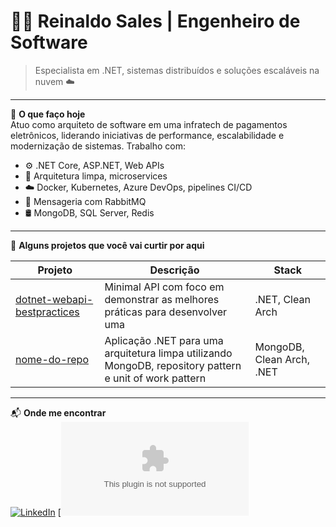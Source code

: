 # 👨‍💻 Reinaldo Sales | Engenheiro de Software

> Especialista em .NET, sistemas distribuídos e soluções escaláveis na nuvem ☁️

---

🎯 **O que faço hoje**  
Atuo como arquiteto de software em uma infratech de pagamentos eletrônicos, liderando iniciativas de performance, escalabilidade e modernização de sistemas. Trabalho com:

- ⚙️ .NET Core, ASP.NET, Web APIs  
- 🧱 Arquitetura limpa, microservices  
- ☁️ Docker, Kubernetes, Azure DevOps, pipelines CI/CD  
- 📩 Mensageria com RabbitMQ 
- 🛢️ MongoDB, SQL Server, Redis

---

🚀 **Alguns projetos que você vai curtir por aqui**

| Projeto | Descrição | Stack |
|--------|-----------|-------|
| [dotnet-webapi-bestpractices](https://github.com/reinaldosales/dotnet-webapi-bestpractices) | Minimal API com foco em demonstrar as melhores práticas para desenvolver uma| .NET, Clean Arch |
| [nome-do-repo](https://github.com/reinaldosales/dotnet-unitofwork-mongodb) | Aplicação .NET para uma arquitetura limpa utilizando MongoDB, repository pattern e unit of work pattern | MongoDB, Clean Arch, .NET |

---

📬 **Onde me encontrar**  
[![LinkedIn]([https://img.shields.io/badge/-LinkedIn-0A66C2?logo=linkedin&logoColor=white)](https://www.linkedin.com/in/seulink](https://www.linkedin.com/in/dreinaldosales))  
[![Email](httpsreinaldo@gmail.com)
